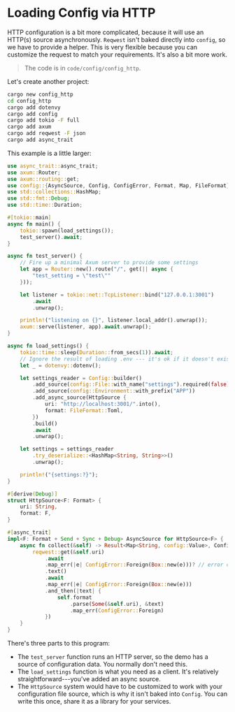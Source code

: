 # Loading Config via HTTP

HTTP configuration is a bit more complicated, because it will use an HTTP(s) source asynchronously. `Reqwest` isn't baked directly into `config`, so we have to provide a helper. This is very flexible because you can customize the request to match your requirements. It's also a bit more work.

> The code is in `code/config/config_http`.

Let's create another project:

```bash
cargo new config_http
cd config_http
cargo add dotenvy
cargo add config
cargo add tokio -F full
cargo add axum
cargo add reqwest -F json
cargo add async_trait
```

This example is a little larger:

```rust
use async_trait::async_trait;
use axum::Router;
use axum::routing::get;
use config::{AsyncSource, Config, ConfigError, Format, Map, FileFormat};
use std::collections::HashMap;
use std::fmt::Debug;
use std::time::Duration;

#[tokio::main]
async fn main() {
    tokio::spawn(load_settings());
    test_server().await;    
}

async fn test_server() {
    // Fire up a minimal Axum server to provide some settings
    let app = Router::new().route("/", get(|| async {
        "test_setting = \"test\""
    }));

    let listener = tokio::net::TcpListener::bind("127.0.0.1:3001")
        .await
        .unwrap();

    println!("listening on {}", listener.local_addr().unwrap());
    axum::serve(listener, app).await.unwrap();
}

async fn load_settings() {
    tokio::time::sleep(Duration::from_secs(1)).await;
    // Ignore the result of loading .env --- it's ok if it doesn't exist
    let _ = dotenvy::dotenv();

    let settings_reader = Config::builder()
        .add_source(config::File::with_name("settings").required(false))
        .add_source(config::Environment::with_prefix("APP"))
        .add_async_source(HttpSource {
            uri: "http://localhost:3001/".into(),
            format: FileFormat::Toml,
        })
        .build()
        .await
        .unwrap();

    let settings = settings_reader
        .try_deserialize::<HashMap<String, String>>()
        .unwrap();

    println!("{settings:?}");
}

#[derive(Debug)]
struct HttpSource<F: Format> {
    uri: String,
    format: F,
}

#[async_trait]
impl<F: Format + Send + Sync + Debug> AsyncSource for HttpSource<F> {
    async fn collect(&self) -> Result<Map<String, config::Value>, ConfigError> {
        reqwest::get(&self.uri)
            .await
            .map_err(|e| ConfigError::Foreign(Box::new(e)))? // error conversion is possible from custom AsyncSource impls
            .text()
            .await
            .map_err(|e| ConfigError::Foreign(Box::new(e)))
            .and_then(|text| {
                self.format
                    .parse(Some(&self.uri), &text)
                    .map_err(ConfigError::Foreign)
            })
    }
}
```

There's three parts to this program:

* The `test_server` function runs an HTTP server, so the demo has a source of configuration data. You normally don't need this.
* The `load_settings` function is what you need as a client. It's relatively straightforward---you've added an async source.
* The `HttpSource` system would have to be customized to work with your configuration file source, which is why it isn't baked into `Config`. You can write this once, share it as a library for your services.


